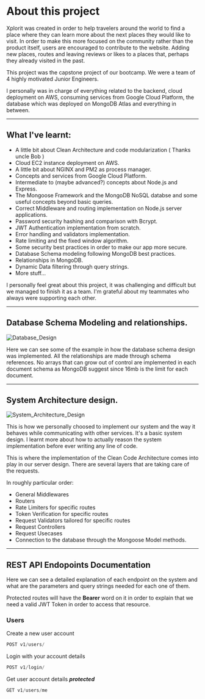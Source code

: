 # About this project

Xplorit was created in order to help travelers around the world to find a place where they can learn more about the next places they would like to visit. In order to make this more focused on the community rather than the product itself, users are encouraged to contribute to the website. Adding new places, routes and leaving reviews or likes to a places that, perhaps they already visited in the past.

This project was the capstone project of our bootcamp. We were a team of 4 highly motivated Junior Engineers.

I personally was in charge of everything related to the backend, cloud deployment on AWS, consuming services from Google Cloud Platform, the database which was deployed on MongoDB Atlas and everything in between.

***

## What I've learnt:

- A little bit about Clean Architecture and code modularization ( Thanks uncle Bob )
- Cloud EC2 instance deployment on AWS.
- A little bit about NGINX and PM2 as process manager.
- Concepts and services from Google Cloud Platform.
- Intermediate to (maybe advanced?) concepts about Node.js and Express.
- The Mongoose Framework and the MongoDB NoSQL databse and some useful concepts beyond basic queries.
- Correct Middleware and routing implementation on Node.js server applications. 
- Password security hashing and comparison with Bcrypt.
- JWT Authentication implementation from scratch.
- Error handling and validators implementation.
- Rate limiting and the fixed window algorithm.
- Some security best practices in order to make our app more secure.
- Database Schema modeling following MongoDB best practices.
- Relationships in MongoDB.
- Dynamic Data filtering through query strings.
- More stuff...

I personally feel great about this project, it was challenging and difficult but we managed to finish it as a team. I'm grateful about my teammates who always were supporting each other. 

***

## Database Schema Modeling and relationships.

![Database_Design](https://storage.googleapis.com/xplorit-images/docs/database1.PNG)

Here we can see some of the example in how the database schema design was implemented. All the relationships are made through schema references. No arrays that can grow out of control are implemented in each document schema as MongoDB suggest since 16mb is the limit for each document.

***

## System Architecture design.

![System_Architecture_Design](https://storage.googleapis.com/xplorit-images/docs/architecture1.PNG)

This is how we personally choosed to implement our system and the way it behaves while communicating with other services. It's a basic system design. I learnt more about how to actually reason the system implementation before ever writing any line of code. 

This is where the implementation of the Clean Code Architecture comes into play in our server design. There are several layers that are taking care of the requests.

In roughly particular order:

- General Middlewares
- Routers
- Rate Limiters for specific routes
- Token Verification for specific routes
- Request Validators tailored for specific routes
- Request Controllers 
- Request Usecases
- Connection to the database through the Mongoose Model methods.

***

## REST API Endopoints Documentation

Here we can see a detailed explanation of each endpoint on the system and what are the parameters and query strings needed for each one of them.

Protected routes will have the **Bearer** word on it in order to explain that we need a valid JWT Token in order to access that resource.

### Users

Create a new user account 

```js
POST v1/users/
``` 

Login with your account details

```js
POST v1/login/
```

Get user account details ***protected***

```js
GET v1/users/me
```

